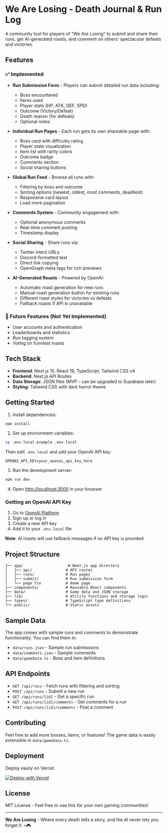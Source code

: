 # We Are Losing - Death Journal & Run Log

A community tool for players of "We Are Losing" to submit and share their runs, get AI-generated roasts, and comment on others' spectacular defeats and victories.

## Features

### ✅ Implemented
- **Run Submission Form** - Players can submit detailed run data including:
  - Boss encountered
  - Items used
  - Player stats (HP, ATK, DEF, SPD)
  - Outcome (Victory/Defeat)
  - Death reason (for defeats)
  - Optional notes

- **Individual Run Pages** - Each run gets its own shareable page with:
  - Boss card with difficulty rating
  - Player stats visualization
  - Item list with rarity colors
  - Outcome badge
  - Comments section
  - Social sharing buttons

- **Global Run Feed** - Browse all runs with:
  - Filtering by boss and outcome
  - Sorting options (newest, oldest, most comments, deadliest)
  - Responsive card layout
  - Load more pagination

- **Comments System** - Community engagement with:
  - Optional anonymous comments
  - Real-time comment posting
  - Timestamp display

- **Social Sharing** - Share runs via:
  - Twitter intent URLs
  - Discord-formatted text
  - Direct link copying
  - OpenGraph meta tags for rich previews

- **AI-Generated Roasts** - Powered by OpenAI:
  - Automatic roast generation for new runs
  - Manual roast generation button for existing runs
  - Different roast styles for victories vs defeats
  - Fallback roasts if API is unavailable

### 🔮 Future Features (Not Yet Implemented)
- User accounts and authentication
- Leaderboards and statistics
- Run tagging system
- Voting on funniest roasts

## Tech Stack

- **Frontend**: Next.js 15, React 19, TypeScript, Tailwind CSS v4
- **Backend**: Next.js API Routes
- **Data Storage**: JSON files (MVP - can be upgraded to Supabase later)
- **Styling**: Tailwind CSS with dark horror theme

## Getting Started

1. Install dependencies:
```bash
npm install
```

2. Set up environment variables:
```bash
cp .env.local.example .env.local
```
Then edit `.env.local` and add your OpenAI API key:
```
OPENAI_API_KEY=your_openai_api_key_here
```

3. Run the development server:
```bash
npm run dev
```

4. Open [http://localhost:3000](http://localhost:3000) in your browser

### Getting an OpenAI API Key

1. Go to [OpenAI Platform](https://platform.openai.com/api-keys)
2. Sign up or log in
3. Create a new API key
4. Add it to your `.env.local` file

**Note**: AI roasts will use fallback messages if no API key is provided.

## Project Structure

```
├── app/                    # Next.js app directory
│   ├── api/               # API routes
│   ├── runs/              # Run pages
│   ├── submit/            # Run submission form
│   └── page.tsx           # Home page
├── components/            # Reusable React components
├── data/                  # Game data and JSON storage
├── lib/                   # Utility functions and storage logic
├── types/                 # TypeScript type definitions
└── public/                # Static assets
```

## Sample Data

The app comes with sample runs and comments to demonstrate functionality. You can find them in:
- `data/runs.json` - Sample run submissions
- `data/comments.json` - Sample comments
- `data/gameData.ts` - Boss and item definitions

## API Endpoints

- `GET /api/runs` - Fetch runs with filtering and sorting
- `POST /api/runs` - Submit a new run
- `GET /api/runs/[id]` - Get a specific run
- `GET /api/runs/[id]/comments` - Get comments for a run
- `POST /api/runs/[id]/comments` - Post a comment

## Contributing

Feel free to add more bosses, items, or features! The game data is easily extensible in `data/gameData.ts`.

## Deployment

Deploy easily on Vercel:

[![Deploy with Vercel](https://vercel.com/button)](https://vercel.com/new/clone?repository-url=https://github.com/your-username/he-is-coming-runlog)

## License

MIT License - Feel free to use this for your own gaming communities!

---

**We Are Losing** - Where every death tells a story, and the AI never lets you forget it. 💀🎮
